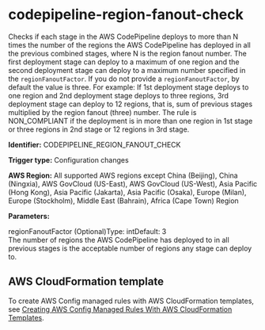 # codepipeline\-region\-fanout\-check<a name="codepipeline-region-fanout-check"></a>

Checks if each stage in the AWS CodePipeline deploys to more than N times the number of the regions the AWS CodePipeline has deployed in all the previous combined stages, where N is the region fanout number\. The first deployment stage can deploy to a maximum of one region and the second deployment stage can deploy to a maximum number specified in the `regionFanoutFactor`\. If you do not provide a `regionFanoutFactor`, by default the value is three\. For example: If 1st deployment stage deploys to one region and 2nd deployment stage deploys to three regions, 3rd deployment stage can deploy to 12 regions, that is, sum of previous stages multiplied by the region fanout \(three\) number\. The rule is NON\_COMPLIANT if the deployment is in more than one region in 1st stage or three regions in 2nd stage or 12 regions in 3rd stage\.

**Identifier:** CODEPIPELINE\_REGION\_FANOUT\_CHECK

**Trigger type:** Configuration changes

**AWS Region:** All supported AWS regions except China \(Beijing\), China \(Ningxia\), AWS GovCloud \(US\-East\), AWS GovCloud \(US\-West\), Asia Pacific \(Hong Kong\), Asia Pacific \(Jakarta\), Asia Pacific \(Osaka\), Europe \(Milan\), Europe \(Stockholm\), Middle East \(Bahrain\), Africa \(Cape Town\) Region

**Parameters:**

regionFanoutFactor \(Optional\)Type: intDefault: 3  
The number of regions the AWS CodePipeline has deployed to in all previous stages is the acceptable number of regions any stage can deploy to\.

## AWS CloudFormation template<a name="w79aac11c32c17b7d135c15"></a>

To create AWS Config managed rules with AWS CloudFormation templates, see [Creating AWS Config Managed Rules With AWS CloudFormation Templates](aws-config-managed-rules-cloudformation-templates.md)\.